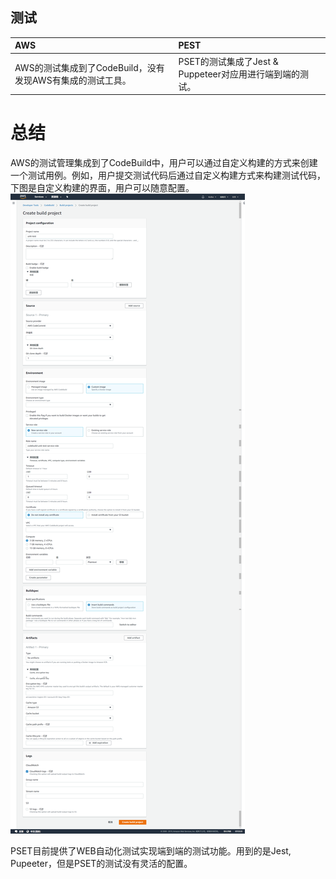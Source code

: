 ## 测试

| AWS | PEST |
| :--- | :--- |
| AWS的测试集成到了CodeBuild，没有发现AWS有集成的测试工具。 | PSET的测试集成了Jest & Puppeteer对应用进行端到端的测试。 |

# 总结
AWS的测试管理集成到了CodeBuild中，用户可以通过自定义构建的方式来创建一个测试用例。例如，用户提交测试代码后通过自定义构建方式来构建测试代码，下图是自定义构建的界面，用户可以随意配置。
![custome-codebuild](/assets/2019-02-21_195908.png)


PSET目前提供了WEB自动化测试实现端到端的测试功能。用到的是Jest, Pupeeter，但是PSET的测试没有灵活的配置。
